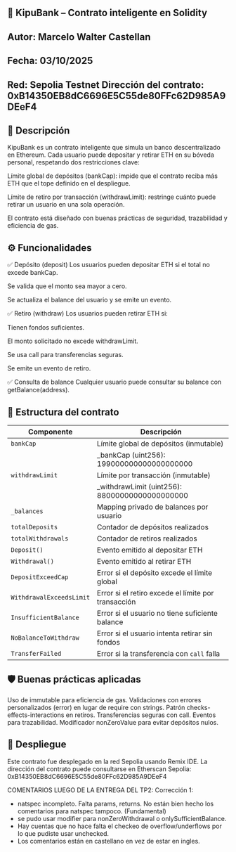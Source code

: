 ## 🏦 KipuBank – Contrato inteligente en Solidity
## Autor: Marcelo Walter Castellan 
## Fecha: 03/10/2025 
## Red: Sepolia Testnet Dirección del contrato: 0xB14350EB8dC6696E5C55de80FFc62D985A9DEeF4

## 📌 Descripción
KipuBank es un contrato inteligente que simula un banco descentralizado en Ethereum. Cada usuario puede depositar y retirar ETH en su bóveda personal, respetando dos restricciones clave:

Límite global de depósitos (bankCap): impide que el contrato reciba más ETH que el tope definido en el despliegue.

Límite de retiro por transacción (withdrawLimit): restringe cuánto puede retirar un usuario en una sola operación.

El contrato está diseñado con buenas prácticas de seguridad, trazabilidad y eficiencia de gas.

## ⚙️ Funcionalidades
✅ Depósito (deposit)
Los usuarios pueden depositar ETH si el total no excede bankCap.

Se valida que el monto sea mayor a cero.

Se actualiza el balance del usuario y se emite un evento.

✅ Retiro (withdraw)
Los usuarios pueden retirar ETH si:

Tienen fondos suficientes.

El monto solicitado no excede withdrawLimit.

Se usa call para transferencias seguras.

Se emite un evento de retiro.

✅ Consulta de balance
Cualquier usuario puede consultar su balance con getBalance(address).

## 🧱 Estructura del contrato

| Componente               | Descripción                                                       |
|--------------------------|-------------------------------------------------------------------|
| `bankCap`                | Límite global de depósitos (inmutable)                            |
|                          | _bankCap (uint256): 199000000000000000000                         |
| `withdrawLimit`          | Límite por transacción (inmutable)                                |
|                          | _withdrawLimit (uint256): 88000000000000000000                    |
| `_balances`              | Mapping privado de balances por usuario                           |
| `totalDeposits`          | Contador de depósitos realizados                                  |
| `totalWithdrawals`       | Contador de retiros realizados                                    |
| `Deposit()`              | Evento emitido al depositar ETH                                   |
| `Withdrawal()`           | Evento emitido al retirar ETH                                     |
| `DepositExceedCap`       | Error si el depósito excede el límite global                      |
| `WithdrawalExceedsLimit` | Error si el retiro excede el límite por transacción               |
| `InsufficientBalance`    | Error si el usuario no tiene suficiente balance                   |
| `NoBalanceToWithdraw`    | Error si el usuario intenta retirar sin fondos                    |
| `TransferFailed`         | Error si la transferencia con `call` falla                        |

## 🛡️ Buenas prácticas aplicadas
  Uso de immutable para eficiencia de gas.
  Validaciones con errores personalizados (error) en lugar de require con strings.
  Patrón checks-effects-interactions en retiros.
  Transferencias seguras con call.
  Eventos para trazabilidad.
  Modificador nonZeroValue para evitar depósitos nulos.

## 🚀 Despliegue
Este contrato fue desplegado en la red Sepolia usando Remix IDE. 
La dirección del contrato puede consultarse en Etherscan Sepolia:
0xB14350EB8dC6696E5C55de80FFc62D985A9DEeF4


 COMENTARIOS LUEGO DE LA ENTREGA DEL TP2:
  Corrección 1:
- natspec incompleto. Falta params, returns. No están bien hecho los comentarios para natspec tampoco. (Fundamental)
- se pudo usar modifier para nonZeroWithdrawal o onlySufficientBalance.
- Hay cuentas que no hace falta el checkeo de overflow/underflows por lo que pudiste usar unchecked.
- Los comentarios están en castellano en vez de estar en ingles.


